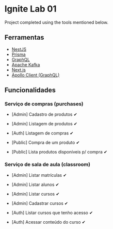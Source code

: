 # Ignite Lab 01

  Project completed using the tools mentioned below.
## Ferramentas

- [NestJS](https://nestjs.com/)
- [Prisma](https://prisma.io/)
- [GraphQL](https://graphql.org)
- [Apache Kafka](https://kafka.apache.org/)
- [Next.js](https://nextjs.org/)
- [Apollo Client (GraphQL)](https://www.apollographql.com/apollo-federation/)

## Funcionalidades

### Serviço de compras (purchases)

- [Admin] Cadastro de produtos ✔

- [Admin] Listagem de produtos ✔

- [Auth] Listagem de compras ✔

- [Public] Compra de um produto ✔

- [Public] Lista produtos disponíveis p/ compra ✔

### Serviço de sala de aula (classroom)

- [Admin] Listar matrículas ✔

- [Admin] Listar alunos ✔

- [Admin] Listar cursos ✔

- [Admin] Cadastrar cursos ✔

- [Auth] Listar cursos que tenho acesso ✔

- [Auth] Acessar conteúdo do curso ✔